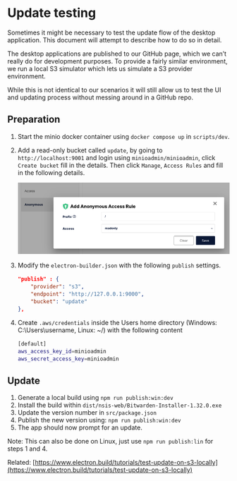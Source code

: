 # Update testing

Sometimes it might be necessary to test the update flow of the desktop application. This document
will attempt to describe how to do so in detail.

The desktop applications are published to our GitHub page, which we can’t really do for development
purposes. To provide a fairly similar environment, we run a local S3 simulator which lets us
simulate a S3 provider environment.

While this is not identical to our scenarios it will still allow us to test the UI and updating
process without messing around in a GitHub repo.

## Preparation

1.  Start the minio docker container using `docker compose up` in `scripts/dev`.
2.  Add a read-only bucket called `update`, by going to `http://localhost:9001` and login using
    `minioadmin/minioadmin`, click `Create bucket` fill in the details. Then click `Manage`,
    `Access Rules` and fill in the following details.

    ![](./minio-access-rule.png)

3.  Modify the `electron-builder.json` with the following `publish` settings.

    ```json
    "publish" : {
        "provider": "s3",
        "endpoint": "http://127.0.0.1:9000",
        "bucket": "update"
    },
    ```

4.  Create `.aws/credentials` inside the Users home directory (Windows: C:\Users\username, Linux: ~/) with the following content

    ```bash
    [default]
    aws_access_key_id=minioadmin
    aws_secret_access_key=minioadmin
    ```

## Update

1.  Generate a local build using `npm run publish:win:dev`
2.  Install the build within `dist/nsis-web/Bitwarden-Installer-1.32.0.exe`
3.  Update the version number in `src/package.json`
4.  Publish the new version using: `npm run publish:win:dev`
5.  The app should now prompt for an update.

Note: This can also be done on Linux, just use `npm run publish:lin` for steps 1 and 4.

Related:
[https://www.electron.build/tutorials/test-update-on-s3-locally](https://www.electron.build/tutorials/test-update-on-s3-locally)
